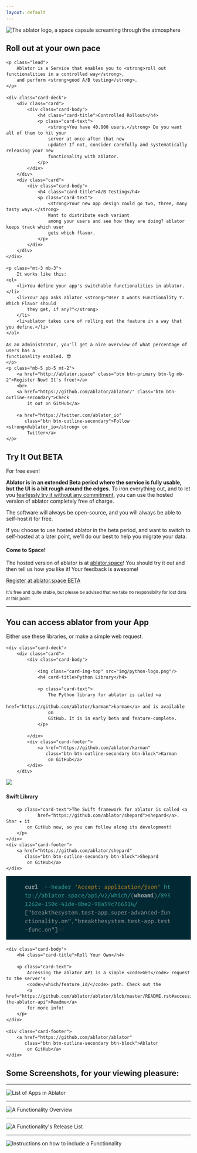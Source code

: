 ```yaml
---
layout: default
---
```



<section class="text-center my-5">
    <img class="img-fluid" src="img/ablator_logo.png" width="400px"
         alt="The ablator logo, a space capsule screaming through the atmosphere"/>
</section>
<section>
    <h1 class="display-1">
        Roll out at your own pace
    </h1>

    <p class="lead">
        Ablator is a Service that enables you to <strong>roll out functionalities in a controlled way</strong>,
        and perform <strong>good A/B testing</strong>.
    </p>

    <div class="card-deck">
        <div class="card">
            <div class="card-body">
                <h4 class="card-title">Controlled Rollout</h4>
                <p class="card-text">
                    <strong>You have 40.000 users.</strong> Do you want all of them to hit your
                    server at once after that new
                    update? If not, consider carefully and systematically releasing your new
                    functionality with ablator.
                </p>
            </div>
        </div>
        <div class="card">
            <div class="card-body">
                <h4 class="card-title">A/B Testing</h4>
                <p class="card-text">
                    <strong>Your new app design could go two, three, many tasty ways.</strong>
                    Want to distribute each variant
                    among your users and see how they are doing? ablator keeps track which user
                    gets which flavor.
                </p>
            </div>
        </div>
    </div>

    <p class="mt-3 mb-3">
        It works like this:
    <ol>
        <li>You define your app's switchable functionalities in ablator.</li>
        <li>Your app asks ablator <strong>"User X wants Functionality Y. Which Flavor should
            they get, if any?"</strong>
        </li>
        <li>ablator takes care of rolling out the feature in a way that you define.</li>
    </ol>

    As an administrator, you'll get a nice overview of what percentage of users has a
    functionality enabled. 😎
    </p>
    <p class="mb-5 pb-5 mt-2">
        <a href="http://ablator.space" class="btn btn-primary btn-lg mb-2">Register Now! It's free!</a>
        <br>
        <a href="https://github.com/ablator/ablator/" class="btn btn-outline-secondary">Check
            it out on GitHub</a>

        <a href="https://twitter.com/ablator_io"
           class="btn btn-outline-secondary">Follow <strong>@ablator_io</strong> on
            Twitter</a>
    </p>
</section>

<section>
    <h2>Try It Out <span class="badge badge-success">BETA</span></h2>
    <p class="lead">For free even!</p>
    <div class="row">
        <div class="col-md-6">
            <p>
                <strong>Ablator is in an extended Beta period where the service is fully usable,
                    but the UI is a bit rough around the edges.</strong> To iron everything out,
                and to let you <a href="http://ablator.space/">fearlessly try it without any
                commitment</a>, you can use the hosted version of ablator completely free of
                charge.
            </p>
            <p>
                The software will always be open-source, and you will always be able to
                self-host it for free.
            </p>
            <p class="text-muted">
                If you choose to use hosted ablator in the beta period, and want to switch to
                self-hosted at a later point, we'll do our best to help you migrate your data.
            </p>
        </div>
        <div class="col-md-6">
            <div class="card text-white bg-dark">
                <div class="card-body">
                    <h4 class="card-title">Come to Space!</h4>
                    <p class="card-text">
                        The hosted version of ablator is at <a href="http://ablator.space"
                                                               class="text-white">ablator.space</a>!
                        You should try it out and then tell us how you like it! Your feedback is
                        awesome!
                    </p>
                    <a href="http://ablator.space/" class="btn btn-primary">Register at
                        ablator.space <span class="badge badge-success">BETA</span></a>
                    <p class="text-muted mt-3 mb-1">
                        <small>It's free and quite stable, but please be advised that we take no
                            responsibilty for lost data at this point.
                        </small>
                    </p>
                </div>
            </div>
        </div>
    </div>
</section>

<hr>
<section>
    <h2 class="mt-5 pt-5">You can access ablator from your App</h2>
    <p class="lead">Either use these libraries, or make a simple web request.</p>

    <div class="card-deck">
        <div class="card">
            <div class="card-body">

                <img class="card-img-top" src="img/python-logo.png"/>
                <h4 card-title>Python Library</h4>

                <p class="card-text">
                    The Python library for ablator is called <a
                        href="https://github.com/ablator/karman">karman</a> and is available
                    on
                    GitHub. It is in early beta and feature-complete.
                </p>

            </div>
            <div class="card-footer">
                <a href="https://github.com/ablator/karman"
                   class="btn btn-outline-secondary btn-block">Karman
                    on GitHub</a>
            </div>
        </div>

<div class="card">
    <div class="card-body">
        <div class="text-center mb-4 mt-2">
            <img style="max-height: 4rem;" src="img/swift-logo.png"/>
        </div>
        <h4 class="card-title">Swift Library</h4>

        <p class="card-text">The Swift framework for ablator is called <a
                href="https://github.com/ablator/shepard">shepard</a>. Star ★ it
            on GitHub now, so you can follow along its development!
        </p>
    </div>
    <div class="card-footer">
        <a href="https://github.com/ablator/shepard"
           class="btn btn-outline-secondary btn-block">Shepard
            on GitHub</a>
    </div>
</div>

<div class="card">
    <img class="card-img-top" src="img/curl-logo.png"/>

    <div class="card-body">
        <h4 class="card-title">Roll Your Own</h4>

        <p class="card-text">
            Accessing the ablator API is a simple <code>GET</code> request to the server's
            <code>/which/feature_id/</code> path. Check out the
            <a href="https://github.com/ablator/ablator/blob/master/README.rst#accessing-the-ablator-api">Readme</a>
            for more info!
        </p>
    </div>

    <div class="card-footer">
        <a href="https://github.com/ablator/ablator"
           class="btn btn-outline-secondary btn-block">Ablator
            on GitHub</a>
    </div>
</div>
    </div>
</section>

<section>
    <h2 class="mt-5 pt-5">Some Screenshots, for your viewing pleasure:</h2>
    <hr>
    <img class="img-fluid" src="img/screenshot_app.png" alt="List of Apps in Ablator">
    <hr>
    <img class="img-fluid" src="img/screenshot_functionality.png"
         alt="A Functionality Overview">
    <hr>
    <img class="img-fluid" src="img/screenshot_releases.png"
         alt="A Functionality's Release List">
    <hr>
    <img class="img-fluid" src="img/screenshot_instructions.png"
         alt="Instructions on how to include a Functionality">

</section>